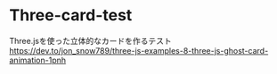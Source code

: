 # Three-card-test
Three.jsを使った立体的なカードを作るテスト
https://dev.to/jon_snow789/three-js-examples-8-three-js-ghost-card-animation-1pnh

